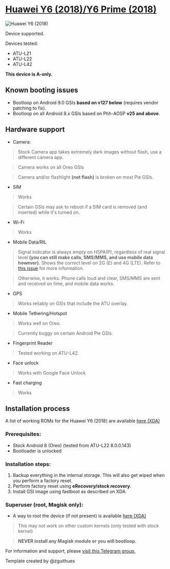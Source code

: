 # [Huawei Y6 (2018)/Y6 Prime (2018)](https://www.gsmarena.com/huawei_y6_(2018)-9162.php)
![Huawei Y6 (2018)](https://cdn2.gsmarena.com/vv/bigpic/huawei-y6-2018.jpg)

Device supported.

Devices tested:

* ATU-L21
* ATU-L22
* ATU-L42

**This device is A-only.**

## Known booting issues

* Bootloop on Android 9.0 GSIs **based on v127 below** (requires vendor patching to fix).
* Bootloop on all Android 8.x GSIs based on Phh-AOSP **v25 and above**.

## Hardware support

* Camera:
> Stock Camera app takes extremely dark images without flash, use a different camera app.

> Camera works on all Oreo GSIs

> Camera and/or flashlight **(not flash)** is broken on most Pie GSIs.

* SIM
> Works

> Certain GSIs may ask to reboot if a SIM card is removed (and inserted) while it's turned on.

* Wi-Fi
> Works

* Mobile Data/RIL
> Signal indicator is always empty on HSPA(P), regardless of real signal level **(you can still make calls, SMS/MMS, and use mobile data however).** Shows the correct level on 2G (E) and 4G (LTE). Refer to [this issue](https://github.com/phhusson/treble_experimentations/issues/272) for more information.

> Otherwise, it works. Phone calls loud and clear, SMS/MMS are sent and received on time, and mobile data works.

* GPS
> Works reliably on GSIs that include the ATU overlay.

* Mobile Tethering/Hotspot
> Works well on Oreo.

> Currently buggy on certain Android Pie GSIs.

* Fingerprint Reader
> Tested working on ATU-L42.

* Face unlock
> Works with Google Face Unlock

* Fast charging
> Works

## Installation process

A list of working ROMs for the Huawei Y6 (2018) are available [here (XDA)](https://forum.xda-developers.com/huawei-y6/development/index-list-roms-y62018-t3854167)

### Prerequisites:

* Stock Android 8 (Oreo) (tested from ATU-L22 8.0.0.143)
* Bootloader is unlocked

### Installation steps:

1. Backup everything in the internal storage. This will also get wiped when you perform a factory reset.
2. Perform factory reset using **eRecovery/stock recovery**.
3. Install GSI image using fastboot as described on XDA.

### Superuser (root, Magisk only):

* A way to root the device (if not present) is available [here (XDA)](https://forum.xda-developers.com/huawei-y6/development/root-magisk-huawei-y6-2018-root-atomu-t3853511)

> This may not work on other custom kernels (only tested with stock kernel)

> **NEVER install any Magisk module or you will bootloop.**


For information and support, please [visit this Telegram group.](https://t.me/HwAtomu_EN)


Template created by @zguithues